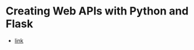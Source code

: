 # Creating Web APIs with Python and Flask

- [link](https://programminghistorian.org/en/lessons/creating-apis-with-python-and-flask)
